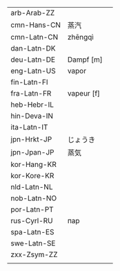 | | | |
|-|-|-|
| arb-Arab-ZZ |  |  |
| cmn-Hans-CN | 蒸汽 |  |
| cmn-Latn-CN | zhēngqì |  |
| dan-Latn-DK |  |  |
| deu-Latn-DE | Dampf [m] |  |
| eng-Latn-US | vapor |  |
| fin-Latn-FI |  |  |
| fra-Latn-FR | vapeur [f] |  |
| heb-Hebr-IL |  |  |
| hin-Deva-IN |  |  |
| ita-Latn-IT |  |  |
| jpn-Hrkt-JP | じょうき |  |
| jpn-Jpan-JP | 蒸気 |  |
| kor-Hang-KR |  |  |
| kor-Kore-KR |  |  |
| nld-Latn-NL |  |  |
| nob-Latn-NO |  |  |
| por-Latn-PT |  |  |
| rus-Cyrl-RU | пар |  |
| spa-Latn-ES |  |  |
| swe-Latn-SE |  |  |
| zxx-Zsym-ZZ |  |  |
|  |  |  |
